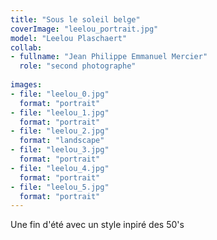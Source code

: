 ```yaml
---
title: "Sous le soleil belge"
coverImage: "leelou_portrait.jpg"
model: "Leelou Plaschaert"
collab:
- fullname: "Jean Philippe Emmanuel Mercier"
  role: "second photographe"
  
images:
- file: "leelou_0.jpg"
  format: "portrait"
- file: "leelou_1.jpg"
  format: "portrait"
- file: "leelou_2.jpg"
  format: "landscape"
- file: "leelou_3.jpg"
  format: "portrait"
- file: "leelou_4.jpg"
  format: "portrait"
- file: "leelou_5.jpg"
  format: "portrait"
---
```


Une fin d'été avec un style inpiré des 50's